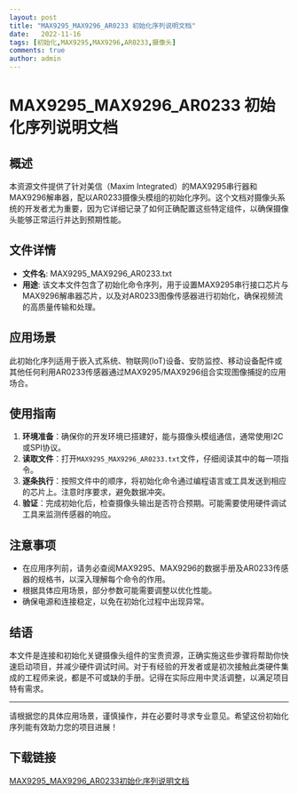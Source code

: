 ```yaml
---
layout: post
title: "MAX9295_MAX9296_AR0233 初始化序列说明文档"
date:   2022-11-16
tags: [初始化,MAX9295,MAX9296,AR0233,摄像头]
comments: true
author: admin
---
```

# MAX9295_MAX9296_AR0233 初始化序列说明文档

## 概述

本资源文件提供了针对美信（Maxim Integrated）的MAX9295串行器和MAX9296解串器，配以AR0233摄像头模组的初始化序列。这个文档对摄像头系统的开发者尤为重要，因为它详细记录了如何正确配置这些特定组件，以确保摄像头能够正常运行并达到预期性能。

## 文件详情

- **文件名**: MAX9295_MAX9296_AR0233.txt
- **用途**: 该文本文件包含了初始化命令序列，用于设置MAX9295串行接口芯片与MAX9296解串器芯片，以及对AR0233图像传感器进行初始化，确保视频流的高质量传输和处理。
  
## 应用场景

此初始化序列适用于嵌入式系统、物联网(IoT)设备、安防监控、移动设备配件或其他任何利用AR0233传感器通过MAX9295/MAX9296组合实现图像捕捉的应用场合。

## 使用指南

1. **环境准备**：确保你的开发环境已搭建好，能与摄像头模组通信，通常使用I2C或SPI协议。
2. **读取文件**：打开`MAX9295_MAX9296_AR0233.txt`文件，仔细阅读其中的每一项指令。
3. **逐条执行**：按照文件中的顺序，将初始化命令通过编程语言或工具发送到相应的芯片上。注意时序要求，避免数据冲突。
4. **验证**：完成初始化后，检查摄像头输出是否符合预期。可能需要使用硬件调试工具来监测传感器的响应。

## 注意事项

- 在应用序列前，请务必查阅MAX9295、MAX9296的数据手册及AR0233传感器的规格书，以深入理解每个命令的作用。
- 根据具体应用场景，部分参数可能需要调整以优化性能。
- 确保电源和连接稳定，以免在初始化过程中出现异常。

## 结语

本文件是连接和初始化关键摄像头组件的宝贵资源，正确实施这些步骤将帮助你快速启动项目，并减少硬件调试时间。对于有经验的开发者或是初次接触此类硬件集成的工程师来说，都是不可或缺的手册。记得在实际应用中灵活调整，以满足项目特有需求。

---

请根据您的具体应用场景，谨慎操作，并在必要时寻求专业意见。希望这份初始化序列能有效助力您的项目进展！

## 下载链接

[MAX9295_MAX9296_AR0233初始化序列说明文档](https://pan.quark.cn/s/941d6bc04838)